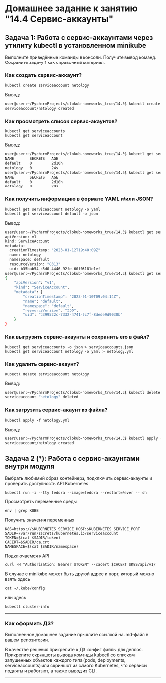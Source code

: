 # Домашнее задание к занятию "14.4 Сервис-аккаунты"

## Задача 1: Работа с сервис-аккаунтами через утилиту kubectl в установленном minikube

Выполните приведённые команды в консоли. Получите вывод команд. Сохраните
задачу 1 как справочный материал.

### Как создать сервис-аккаунт?

```
kubectl create serviceaccount netology
```

Вывод:

```bash
user@user:~/PycharmProjects/clokub-homeworks_true/14.3$ kubectl create serviceaccount netology
serviceaccount/netology created
```

### Как просмотреть список сервис-акаунтов?

```
kubectl get serviceaccounts
kubectl get serviceaccount
```

Вывод:

```bash
user@user:~/PycharmProjects/clokub-homeworks_true/14.3$ kubectl get serviceaccounts
NAME       SECRETS   AGE
default    0         2d10h
netology   0         24s
user@user:~/PycharmProjects/clokub-homeworks_true/14.3$ kubectl get serviceaccount
NAME       SECRETS   AGE
default    0         2d10h
netology   0         28s
```

### Как получить информацию в формате YAML и/или JSON?

```
kubectl get serviceaccount netology -o yaml
kubectl get serviceaccount default -o json
```

Вывод:

```bash
user@user:~/PycharmProjects/clokub-homeworks_true/14.3$ kubectl get serviceaccount netology -o yaml
apiVersion: v1
kind: ServiceAccount
metadata:
  creationTimestamp: "2023-01-12T19:40:09Z"
  name: netology
  namespace: default
  resourceVersion: "8313"
  uid: b35bab54-d5d0-4446-92fe-60f03181e1ef
user@user:~/PycharmProjects/clokub-homeworks_true/14.3$ kubectl get serviceaccount default -o json
{
    "apiVersion": "v1",
    "kind": "ServiceAccount",
    "metadata": {
        "creationTimestamp": "2023-01-10T09:04:14Z",
        "name": "default",
        "namespace": "default",
        "resourceVersion": "350",
        "uid": "d399522c-7332-4741-9c7f-8dede9d9030b"
    }
}
```

### Как выгрузить сервис-акаунты и сохранить его в файл?

```
kubectl get serviceaccounts -o json > serviceaccounts.json
kubectl get serviceaccount netology -o yaml > netology.yml
```

### Как удалить сервис-акаунт?

```
kubectl delete serviceaccount netology
```

Вывод:

```bash
user@user:~/PycharmProjects/clokub-homeworks_true/14.3$ kubectl delete serviceaccount netology
serviceaccount "netology" deleted
```

### Как загрузить сервис-акаунт из файла?

```
kubectl apply -f netology.yml
```

Вывод:

```bash
user@user:~/PycharmProjects/clokub-homeworks_true/14.3$ kubectl apply -f netology.yml
serviceaccount/netology created
```

## Задача 2 (*): Работа с сервис-акаунтами внутри модуля

Выбрать любимый образ контейнера, подключить сервис-акаунты и проверить
доступность API Kubernetes

```
kubectl run -i --tty fedora --image=fedora --restart=Never -- sh
```

Просмотреть переменные среды

```
env | grep KUBE
```

Получить значения переменных

```
K8S=https://$KUBERNETES_SERVICE_HOST:$KUBERNETES_SERVICE_PORT
SADIR=/var/run/secrets/kubernetes.io/serviceaccount
TOKEN=$(cat $SADIR/token)
CACERT=$SADIR/ca.crt
NAMESPACE=$(cat $SADIR/namespace)
```

Подключаемся к API

```
curl -H "Authorization: Bearer $TOKEN" --cacert $CACERT $K8S/api/v1/
```

В случае с minikube может быть другой адрес и порт, который можно взять здесь

```
cat ~/.kube/config
```

или здесь

```
kubectl cluster-info
```

---

### Как оформить ДЗ?

Выполненное домашнее задание пришлите ссылкой на .md-файл в вашем репозитории.

В качестве решения прикрепите к ДЗ конфиг файлы для деплоя. Прикрепите скриншоты вывода команды kubectl со списком запущенных объектов каждого типа (pods, deployments, serviceaccounts) или скриншот из самого Kubernetes, что сервисы подняты и работают, а также вывод из CLI.

---
